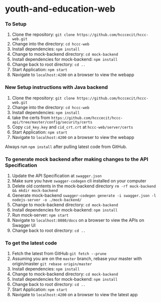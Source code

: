 # youth-and-education-web

### To Setup

1. Clone the repository: `git clone https://github.com/hcccecit/hccc-web.git`
2. Change into the directory: `cd hccc-web`
3. Install dependencies: `npm install`
4. Change to mock-backend directory: `cd mock-backend`
5. Install dependencies for mock-backend: `npm install`
6. Change back to root directory: `cd ..`
7. Start Application: `npm start`
8. Navigate to `localhost:4200` on a browser to view the webapp

### New Setup instructions with Java backend

1. Clone the repository: `git clone https://github.com/hcccecit/hccc-web.git`
2. Change into the directory: `cd hccc-web`
3. Install dependencies: `npm install`
4. take the certs from `https://github.com/hcccecit/hccc-api/tree/master/config/security/certs` 
5. Copy `cid_key.key` and `cid_crt.crt` at `hccc-web/server/certs`
7. Start Application: `npm start`
8. Navigate to `localhost:4200` on a browser to view the webapp

Always run `npm install` after pulling latest code from GitHub.

### To generate mock backend after making changes to the API Specification

1. Update the API Specification at `swagger.json`
2. Make sure you have `swagger-codegen` cli installed on your computer
3. Delete old contents in the mock-backend directory `rm -rf mock-backend && mkdir mock-backend`
4. Generate mock-backend `swagger-codegen generate -i swagger.json -l nodejs-server -o ./mock-backend/`
5. Change to mock-backend directory: `cd mock-backend`
6. Install dependencies for mock-backend: `npm install`
7. Run mock-server: `npm start`
8. Navigate to `localhost:8080/docs` on a browser to view the APIs on Swagger UI 
9. Change back to root directory: `cd ..`

### To get the latest code

1. Fetch the latest from GitHub `git fetch --prune`
2. Assuming you are on the `master` branch, rebase your master with origin/master `git rebase origin/master`
3. Install dependencies: `npm install`
4. Change to mock-backend directory: `cd mock-backend`
5. Install dependencies for mock-backend: `npm install`
6. Change back to root directory: `cd ..`
7. Start Application: `npm start`
8. Navigate to `localhost:4200` on a browser to view the latest app



